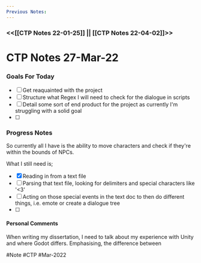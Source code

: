 ```yaml
---
Previous Notes: 
---
```

### <<[[CTP Notes 22-01-25]] || [[CTP Notes 22-04-02]]>> ###


# CTP Notes 27-Mar-22

### Goals For Today
- [ ] Get reaquainted with the project
- [ ] Structure what Regex I will need to check for the dialogue in scripts
- [ ] Detail some sort of end product for the project as currently I'm struggling with a solid goal
- [ ] 

### Progress Notes
So currently all I have is the ability to move characters and check if they're within the bounds of NPCs.

What I still need is;
- [x] Reading in from a text file
- [ ] Parsing that text file, looking for delimiters and special characters like '<3' 
- [ ] Acting on those special events in the text doc to then do different things, i.e. emote or create a dialogue tree
- [ ] 



#### Personal Comments
When writing my dissertation, I need to talk about my experience with Unity and where Godot differs. Emphasising, the difference between 

#Note #CTP #Mar-2022